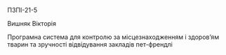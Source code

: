 ПЗПІ-21-5  

Вишняк Вікторія  

Програмна система для контролю за місцезнаходженням і здоров’ям тварин та зручності відвідування закладів пет-френдлі  

